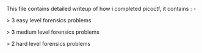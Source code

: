 This file contains detailed writeup of how i completed picoctf, it contains : -

\> 3 easy level forensics problems <br>

\> 3 medium level forensics problems <br>

\> 2 hard level forensics problems <br>
